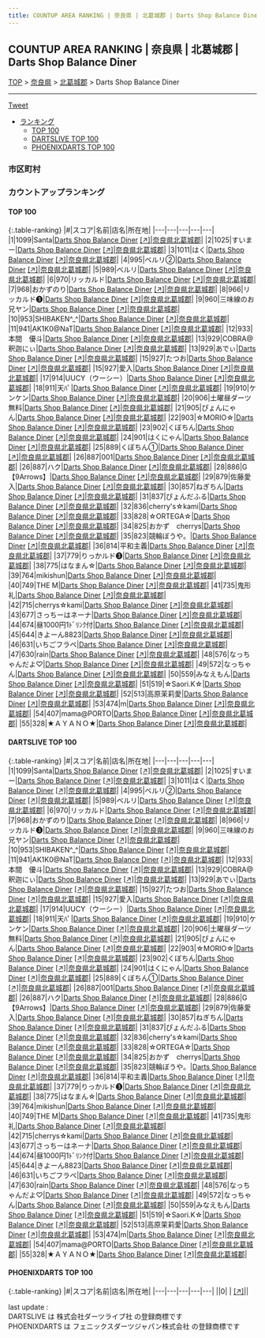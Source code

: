 ```yaml
---
title: COUNTUP AREA RANKING | 奈良県 | 北葛城郡 | Darts Shop Balance Diner
---
```

## COUNTUP AREA RANKING | 奈良県 | 北葛城郡 | Darts Shop Balance Diner

[TOP](/darts/rank/) > [奈良県](/darts/rank/奈良県/) > [北葛城郡](/darts/rank/奈良県/北葛城郡/) > Darts Shop Balance Diner

___

<a href="https://twitter.com/share?ref_src=twsrc%5Etfw" data-text="COUNTUP AREA RANKING | 奈良県北葛城郡Darts Shop Balance Diner" class="twitter-share-button" data-hashtags="DARTSLIVE,PHOENIXDARTS,darts,ダーツ" data-show-count="false">Tweet</a>

* [ランキング](#カウントアップランキング)
    * [TOP 100](#top-100)
    * [DARTSLIVE TOP 100](#dartslive-top-100)
    * [PHOENIXDARTS TOP 100](#phoenixdarts-top-100)

### 市区町村

<ul>

</ul>

### カウントアップランキング

#### TOP 100



{:.table-ranking}
|#|スコア|名前|店名|所在地|
|---|---|---|---|---|
|1|1099|<span class="rank-name-dl">Santa</span>|<a href="/darts/rank/shops/46dcbd3c70630f6d0d9b047a20a7ba1e.html">Darts Shop Balance Diner</a> <a href="https://search.dartslive.com/jp/shop/46dcbd3c70630f6d0d9b047a20a7ba1e">[↗]</a>|<a href="/darts/rank/奈良県/北葛城郡">奈良県北葛城郡</a>|
|2|1025|<span class="rank-name-dl">すいまー</span>|<a href="/darts/rank/shops/46dcbd3c70630f6d0d9b047a20a7ba1e.html">Darts Shop Balance Diner</a> <a href="https://search.dartslive.com/jp/shop/46dcbd3c70630f6d0d9b047a20a7ba1e">[↗]</a>|<a href="/darts/rank/奈良県/北葛城郡">奈良県北葛城郡</a>|
|3|1011|<span class="rank-name-dl">はく</span>|<a href="/darts/rank/shops/46dcbd3c70630f6d0d9b047a20a7ba1e.html">Darts Shop Balance Diner</a> <a href="https://search.dartslive.com/jp/shop/46dcbd3c70630f6d0d9b047a20a7ba1e">[↗]</a>|<a href="/darts/rank/奈良県/北葛城郡">奈良県北葛城郡</a>|
|4|995|<span class="rank-name-dl">ベルリ②</span>|<a href="/darts/rank/shops/46dcbd3c70630f6d0d9b047a20a7ba1e.html">Darts Shop Balance Diner</a> <a href="https://search.dartslive.com/jp/shop/46dcbd3c70630f6d0d9b047a20a7ba1e">[↗]</a>|<a href="/darts/rank/奈良県/北葛城郡">奈良県北葛城郡</a>|
|5|989|<span class="rank-name-dl">ベルリ</span>|<a href="/darts/rank/shops/46dcbd3c70630f6d0d9b047a20a7ba1e.html">Darts Shop Balance Diner</a> <a href="https://search.dartslive.com/jp/shop/46dcbd3c70630f6d0d9b047a20a7ba1e">[↗]</a>|<a href="/darts/rank/奈良県/北葛城郡">奈良県北葛城郡</a>|
|6|970|<span class="rank-name-dl">リッカルド</span>|<a href="/darts/rank/shops/46dcbd3c70630f6d0d9b047a20a7ba1e.html">Darts Shop Balance Diner</a> <a href="https://search.dartslive.com/jp/shop/46dcbd3c70630f6d0d9b047a20a7ba1e">[↗]</a>|<a href="/darts/rank/奈良県/北葛城郡">奈良県北葛城郡</a>|
|7|968|<span class="rank-name-dl">おかずのり</span>|<a href="/darts/rank/shops/46dcbd3c70630f6d0d9b047a20a7ba1e.html">Darts Shop Balance Diner</a> <a href="https://search.dartslive.com/jp/shop/46dcbd3c70630f6d0d9b047a20a7ba1e">[↗]</a>|<a href="/darts/rank/奈良県/北葛城郡">奈良県北葛城郡</a>|
|8|966|<span class="rank-name-dl">リッカルド❸</span>|<a href="/darts/rank/shops/46dcbd3c70630f6d0d9b047a20a7ba1e.html">Darts Shop Balance Diner</a> <a href="https://search.dartslive.com/jp/shop/46dcbd3c70630f6d0d9b047a20a7ba1e">[↗]</a>|<a href="/darts/rank/奈良県/北葛城郡">奈良県北葛城郡</a>|
|9|960|<span class="rank-name-dl">三味線のお兄ヤン</span>|<a href="/darts/rank/shops/46dcbd3c70630f6d0d9b047a20a7ba1e.html">Darts Shop Balance Diner</a> <a href="https://search.dartslive.com/jp/shop/46dcbd3c70630f6d0d9b047a20a7ba1e">[↗]</a>|<a href="/darts/rank/奈良県/北葛城郡">奈良県北葛城郡</a>|
|10|953|<span class="rank-name-dl">SHIBAKEN^_^</span>|<a href="/darts/rank/shops/46dcbd3c70630f6d0d9b047a20a7ba1e.html">Darts Shop Balance Diner</a> <a href="https://search.dartslive.com/jp/shop/46dcbd3c70630f6d0d9b047a20a7ba1e">[↗]</a>|<a href="/darts/rank/奈良県/北葛城郡">奈良県北葛城郡</a>|
|11|941|<span class="rank-name-dl">AK1K0@NaT</span>|<a href="/darts/rank/shops/46dcbd3c70630f6d0d9b047a20a7ba1e.html">Darts Shop Balance Diner</a> <a href="https://search.dartslive.com/jp/shop/46dcbd3c70630f6d0d9b047a20a7ba1e">[↗]</a>|<a href="/darts/rank/奈良県/北葛城郡">奈良県北葛城郡</a>|
|12|933|<span class="rank-name-dl">本間　優斗</span>|<a href="/darts/rank/shops/46dcbd3c70630f6d0d9b047a20a7ba1e.html">Darts Shop Balance Diner</a> <a href="https://search.dartslive.com/jp/shop/46dcbd3c70630f6d0d9b047a20a7ba1e">[↗]</a>|<a href="/darts/rank/奈良県/北葛城郡">奈良県北葛城郡</a>|
|13|929|<span class="rank-name-dl">COBRA@釈迦にぃ</span>|<a href="/darts/rank/shops/46dcbd3c70630f6d0d9b047a20a7ba1e.html">Darts Shop Balance Diner</a> <a href="https://search.dartslive.com/jp/shop/46dcbd3c70630f6d0d9b047a20a7ba1e">[↗]</a>|<a href="/darts/rank/奈良県/北葛城郡">奈良県北葛城郡</a>|
|13|929|<span class="rank-name-dl">あでぃ</span>|<a href="/darts/rank/shops/46dcbd3c70630f6d0d9b047a20a7ba1e.html">Darts Shop Balance Diner</a> <a href="https://search.dartslive.com/jp/shop/46dcbd3c70630f6d0d9b047a20a7ba1e">[↗]</a>|<a href="/darts/rank/奈良県/北葛城郡">奈良県北葛城郡</a>|
|15|927|<span class="rank-name-dl">たつお</span>|<a href="/darts/rank/shops/46dcbd3c70630f6d0d9b047a20a7ba1e.html">Darts Shop Balance Diner</a> <a href="https://search.dartslive.com/jp/shop/46dcbd3c70630f6d0d9b047a20a7ba1e">[↗]</a>|<a href="/darts/rank/奈良県/北葛城郡">奈良県北葛城郡</a>|
|15|927|<span class="rank-name-dl">愛入</span>|<a href="/darts/rank/shops/46dcbd3c70630f6d0d9b047a20a7ba1e.html">Darts Shop Balance Diner</a> <a href="https://search.dartslive.com/jp/shop/46dcbd3c70630f6d0d9b047a20a7ba1e">[↗]</a>|<a href="/darts/rank/奈良県/北葛城郡">奈良県北葛城郡</a>|
|17|914|<span class="rank-name-dl">UUCY（ウーシー）</span>|<a href="/darts/rank/shops/46dcbd3c70630f6d0d9b047a20a7ba1e.html">Darts Shop Balance Diner</a> <a href="https://search.dartslive.com/jp/shop/46dcbd3c70630f6d0d9b047a20a7ba1e">[↗]</a>|<a href="/darts/rank/奈良県/北葛城郡">奈良県北葛城郡</a>|
|18|911|<span class="rank-name-dl">天ﾊﾟ</span>|<a href="/darts/rank/shops/46dcbd3c70630f6d0d9b047a20a7ba1e.html">Darts Shop Balance Diner</a> <a href="https://search.dartslive.com/jp/shop/46dcbd3c70630f6d0d9b047a20a7ba1e">[↗]</a>|<a href="/darts/rank/奈良県/北葛城郡">奈良県北葛城郡</a>|
|19|910|<span class="rank-name-dl">ケンケン</span>|<a href="/darts/rank/shops/46dcbd3c70630f6d0d9b047a20a7ba1e.html">Darts Shop Balance Diner</a> <a href="https://search.dartslive.com/jp/shop/46dcbd3c70630f6d0d9b047a20a7ba1e">[↗]</a>|<a href="/darts/rank/奈良県/北葛城郡">奈良県北葛城郡</a>|
|20|906|<span class="rank-name-dl">土曜昼ダーツ無料</span>|<a href="/darts/rank/shops/46dcbd3c70630f6d0d9b047a20a7ba1e.html">Darts Shop Balance Diner</a> <a href="https://search.dartslive.com/jp/shop/46dcbd3c70630f6d0d9b047a20a7ba1e">[↗]</a>|<a href="/darts/rank/奈良県/北葛城郡">奈良県北葛城郡</a>|
|21|905|<span class="rank-name-dl">ぴょんにゃん</span>|<a href="/darts/rank/shops/46dcbd3c70630f6d0d9b047a20a7ba1e.html">Darts Shop Balance Diner</a> <a href="https://search.dartslive.com/jp/shop/46dcbd3c70630f6d0d9b047a20a7ba1e">[↗]</a>|<a href="/darts/rank/奈良県/北葛城郡">奈良県北葛城郡</a>|
|22|903|<span class="rank-name-dl">☆MORIO☆</span>|<a href="/darts/rank/shops/46dcbd3c70630f6d0d9b047a20a7ba1e.html">Darts Shop Balance Diner</a> <a href="https://search.dartslive.com/jp/shop/46dcbd3c70630f6d0d9b047a20a7ba1e">[↗]</a>|<a href="/darts/rank/奈良県/北葛城郡">奈良県北葛城郡</a>|
|23|902|<span class="rank-name-dl">くぼちん</span>|<a href="/darts/rank/shops/46dcbd3c70630f6d0d9b047a20a7ba1e.html">Darts Shop Balance Diner</a> <a href="https://search.dartslive.com/jp/shop/46dcbd3c70630f6d0d9b047a20a7ba1e">[↗]</a>|<a href="/darts/rank/奈良県/北葛城郡">奈良県北葛城郡</a>|
|24|901|<span class="rank-name-dl">はくにゃん</span>|<a href="/darts/rank/shops/46dcbd3c70630f6d0d9b047a20a7ba1e.html">Darts Shop Balance Diner</a> <a href="https://search.dartslive.com/jp/shop/46dcbd3c70630f6d0d9b047a20a7ba1e">[↗]</a>|<a href="/darts/rank/奈良県/北葛城郡">奈良県北葛城郡</a>|
|25|889|<span class="rank-name-dl">くぼちん①</span>|<a href="/darts/rank/shops/46dcbd3c70630f6d0d9b047a20a7ba1e.html">Darts Shop Balance Diner</a> <a href="https://search.dartslive.com/jp/shop/46dcbd3c70630f6d0d9b047a20a7ba1e">[↗]</a>|<a href="/darts/rank/奈良県/北葛城郡">奈良県北葛城郡</a>|
|26|887|<span class="rank-name-dl">001</span>|<a href="/darts/rank/shops/46dcbd3c70630f6d0d9b047a20a7ba1e.html">Darts Shop Balance Diner</a> <a href="https://search.dartslive.com/jp/shop/46dcbd3c70630f6d0d9b047a20a7ba1e">[↗]</a>|<a href="/darts/rank/奈良県/北葛城郡">奈良県北葛城郡</a>|
|26|887|<span class="rank-name-dl">ハク</span>|<a href="/darts/rank/shops/46dcbd3c70630f6d0d9b047a20a7ba1e.html">Darts Shop Balance Diner</a> <a href="https://search.dartslive.com/jp/shop/46dcbd3c70630f6d0d9b047a20a7ba1e">[↗]</a>|<a href="/darts/rank/奈良県/北葛城郡">奈良県北葛城郡</a>|
|28|886|<span class="rank-name-dl">G【9Arrows】</span>|<a href="/darts/rank/shops/46dcbd3c70630f6d0d9b047a20a7ba1e.html">Darts Shop Balance Diner</a> <a href="https://search.dartslive.com/jp/shop/46dcbd3c70630f6d0d9b047a20a7ba1e">[↗]</a>|<a href="/darts/rank/奈良県/北葛城郡">奈良県北葛城郡</a>|
|29|879|<span class="rank-name-dl">佐藤愛入</span>|<a href="/darts/rank/shops/46dcbd3c70630f6d0d9b047a20a7ba1e.html">Darts Shop Balance Diner</a> <a href="https://search.dartslive.com/jp/shop/46dcbd3c70630f6d0d9b047a20a7ba1e">[↗]</a>|<a href="/darts/rank/奈良県/北葛城郡">奈良県北葛城郡</a>|
|30|857|<span class="rank-name-dl">ねぎちん</span>|<a href="/darts/rank/shops/46dcbd3c70630f6d0d9b047a20a7ba1e.html">Darts Shop Balance Diner</a> <a href="https://search.dartslive.com/jp/shop/46dcbd3c70630f6d0d9b047a20a7ba1e">[↗]</a>|<a href="/darts/rank/奈良県/北葛城郡">奈良県北葛城郡</a>|
|31|837|<span class="rank-name-dl">ぴょんだふる</span>|<a href="/darts/rank/shops/46dcbd3c70630f6d0d9b047a20a7ba1e.html">Darts Shop Balance Diner</a> <a href="https://search.dartslive.com/jp/shop/46dcbd3c70630f6d0d9b047a20a7ba1e">[↗]</a>|<a href="/darts/rank/奈良県/北葛城郡">奈良県北葛城郡</a>|
|32|836|<span class="rank-name-dl">cherry&#x27;s☆kami</span>|<a href="/darts/rank/shops/46dcbd3c70630f6d0d9b047a20a7ba1e.html">Darts Shop Balance Diner</a> <a href="https://search.dartslive.com/jp/shop/46dcbd3c70630f6d0d9b047a20a7ba1e">[↗]</a>|<a href="/darts/rank/奈良県/北葛城郡">奈良県北葛城郡</a>|
|33|828|<span class="rank-name-dl">☆ORTEGA☆</span>|<a href="/darts/rank/shops/46dcbd3c70630f6d0d9b047a20a7ba1e.html">Darts Shop Balance Diner</a> <a href="https://search.dartslive.com/jp/shop/46dcbd3c70630f6d0d9b047a20a7ba1e">[↗]</a>|<a href="/darts/rank/奈良県/北葛城郡">奈良県北葛城郡</a>|
|34|825|<span class="rank-name-dl">おかず　cherrys</span>|<a href="/darts/rank/shops/46dcbd3c70630f6d0d9b047a20a7ba1e.html">Darts Shop Balance Diner</a> <a href="https://search.dartslive.com/jp/shop/46dcbd3c70630f6d0d9b047a20a7ba1e">[↗]</a>|<a href="/darts/rank/奈良県/北葛城郡">奈良県北葛城郡</a>|
|35|823|<span class="rank-name-dl">競輪ぼうや。</span>|<a href="/darts/rank/shops/46dcbd3c70630f6d0d9b047a20a7ba1e.html">Darts Shop Balance Diner</a> <a href="https://search.dartslive.com/jp/shop/46dcbd3c70630f6d0d9b047a20a7ba1e">[↗]</a>|<a href="/darts/rank/奈良県/北葛城郡">奈良県北葛城郡</a>|
|36|814|<span class="rank-name-dl">平和主義</span>|<a href="/darts/rank/shops/46dcbd3c70630f6d0d9b047a20a7ba1e.html">Darts Shop Balance Diner</a> <a href="https://search.dartslive.com/jp/shop/46dcbd3c70630f6d0d9b047a20a7ba1e">[↗]</a>|<a href="/darts/rank/奈良県/北葛城郡">奈良県北葛城郡</a>|
|37|779|<span class="rank-name-dl">りっかルド❸</span>|<a href="/darts/rank/shops/46dcbd3c70630f6d0d9b047a20a7ba1e.html">Darts Shop Balance Diner</a> <a href="https://search.dartslive.com/jp/shop/46dcbd3c70630f6d0d9b047a20a7ba1e">[↗]</a>|<a href="/darts/rank/奈良県/北葛城郡">奈良県北葛城郡</a>|
|38|775|<span class="rank-name-dl">はなまん☆</span>|<a href="/darts/rank/shops/46dcbd3c70630f6d0d9b047a20a7ba1e.html">Darts Shop Balance Diner</a> <a href="https://search.dartslive.com/jp/shop/46dcbd3c70630f6d0d9b047a20a7ba1e">[↗]</a>|<a href="/darts/rank/奈良県/北葛城郡">奈良県北葛城郡</a>|
|39|764|<span class="rank-name-dl">mikishun</span>|<a href="/darts/rank/shops/46dcbd3c70630f6d0d9b047a20a7ba1e.html">Darts Shop Balance Diner</a> <a href="https://search.dartslive.com/jp/shop/46dcbd3c70630f6d0d9b047a20a7ba1e">[↗]</a>|<a href="/darts/rank/奈良県/北葛城郡">奈良県北葛城郡</a>|
|40|749|<span class="rank-name-dl">THE M</span>|<a href="/darts/rank/shops/46dcbd3c70630f6d0d9b047a20a7ba1e.html">Darts Shop Balance Diner</a> <a href="https://search.dartslive.com/jp/shop/46dcbd3c70630f6d0d9b047a20a7ba1e">[↗]</a>|<a href="/darts/rank/奈良県/北葛城郡">奈良県北葛城郡</a>|
|41|735|<span class="rank-name-dl">鬼形　礼</span>|<a href="/darts/rank/shops/46dcbd3c70630f6d0d9b047a20a7ba1e.html">Darts Shop Balance Diner</a> <a href="https://search.dartslive.com/jp/shop/46dcbd3c70630f6d0d9b047a20a7ba1e">[↗]</a>|<a href="/darts/rank/奈良県/北葛城郡">奈良県北葛城郡</a>|
|42|715|<span class="rank-name-dl">cherrys☆kami</span>|<a href="/darts/rank/shops/46dcbd3c70630f6d0d9b047a20a7ba1e.html">Darts Shop Balance Diner</a> <a href="https://search.dartslive.com/jp/shop/46dcbd3c70630f6d0d9b047a20a7ba1e">[↗]</a>|<a href="/darts/rank/奈良県/北葛城郡">奈良県北葛城郡</a>|
|43|677|<span class="rank-name-dl">さっちーはネーナ</span>|<a href="/darts/rank/shops/46dcbd3c70630f6d0d9b047a20a7ba1e.html">Darts Shop Balance Diner</a> <a href="https://search.dartslive.com/jp/shop/46dcbd3c70630f6d0d9b047a20a7ba1e">[↗]</a>|<a href="/darts/rank/奈良県/北葛城郡">奈良県北葛城郡</a>|
|44|674|<span class="rank-name-dl">昼1000円1ﾄﾞﾘﾝｸ付</span>|<a href="/darts/rank/shops/46dcbd3c70630f6d0d9b047a20a7ba1e.html">Darts Shop Balance Diner</a> <a href="https://search.dartslive.com/jp/shop/46dcbd3c70630f6d0d9b047a20a7ba1e">[↗]</a>|<a href="/darts/rank/奈良県/北葛城郡">奈良県北葛城郡</a>|
|45|644|<span class="rank-name-dl">きよーん8823</span>|<a href="/darts/rank/shops/46dcbd3c70630f6d0d9b047a20a7ba1e.html">Darts Shop Balance Diner</a> <a href="https://search.dartslive.com/jp/shop/46dcbd3c70630f6d0d9b047a20a7ba1e">[↗]</a>|<a href="/darts/rank/奈良県/北葛城郡">奈良県北葛城郡</a>|
|46|631|<span class="rank-name-dl">いちごフラペ</span>|<a href="/darts/rank/shops/46dcbd3c70630f6d0d9b047a20a7ba1e.html">Darts Shop Balance Diner</a> <a href="https://search.dartslive.com/jp/shop/46dcbd3c70630f6d0d9b047a20a7ba1e">[↗]</a>|<a href="/darts/rank/奈良県/北葛城郡">奈良県北葛城郡</a>|
|47|630|<span class="rank-name-dl">rain</span>|<a href="/darts/rank/shops/46dcbd3c70630f6d0d9b047a20a7ba1e.html">Darts Shop Balance Diner</a> <a href="https://search.dartslive.com/jp/shop/46dcbd3c70630f6d0d9b047a20a7ba1e">[↗]</a>|<a href="/darts/rank/奈良県/北葛城郡">奈良県北葛城郡</a>|
|48|576|<span class="rank-name-dl">なっちゃんだよ♡</span>|<a href="/darts/rank/shops/46dcbd3c70630f6d0d9b047a20a7ba1e.html">Darts Shop Balance Diner</a> <a href="https://search.dartslive.com/jp/shop/46dcbd3c70630f6d0d9b047a20a7ba1e">[↗]</a>|<a href="/darts/rank/奈良県/北葛城郡">奈良県北葛城郡</a>|
|49|572|<span class="rank-name-dl">なっちゃん</span>|<a href="/darts/rank/shops/46dcbd3c70630f6d0d9b047a20a7ba1e.html">Darts Shop Balance Diner</a> <a href="https://search.dartslive.com/jp/shop/46dcbd3c70630f6d0d9b047a20a7ba1e">[↗]</a>|<a href="/darts/rank/奈良県/北葛城郡">奈良県北葛城郡</a>|
|50|559|<span class="rank-name-dl">みなえもん</span>|<a href="/darts/rank/shops/46dcbd3c70630f6d0d9b047a20a7ba1e.html">Darts Shop Balance Diner</a> <a href="https://search.dartslive.com/jp/shop/46dcbd3c70630f6d0d9b047a20a7ba1e">[↗]</a>|<a href="/darts/rank/奈良県/北葛城郡">奈良県北葛城郡</a>|
|51|519|<span class="rank-name-dl">☆Saori.K☆</span>|<a href="/darts/rank/shops/46dcbd3c70630f6d0d9b047a20a7ba1e.html">Darts Shop Balance Diner</a> <a href="https://search.dartslive.com/jp/shop/46dcbd3c70630f6d0d9b047a20a7ba1e">[↗]</a>|<a href="/darts/rank/奈良県/北葛城郡">奈良県北葛城郡</a>|
|52|513|<span class="rank-name-dl">高原茉莉愛</span>|<a href="/darts/rank/shops/46dcbd3c70630f6d0d9b047a20a7ba1e.html">Darts Shop Balance Diner</a> <a href="https://search.dartslive.com/jp/shop/46dcbd3c70630f6d0d9b047a20a7ba1e">[↗]</a>|<a href="/darts/rank/奈良県/北葛城郡">奈良県北葛城郡</a>|
|53|474|<span class="rank-name-dl">m</span>|<a href="/darts/rank/shops/46dcbd3c70630f6d0d9b047a20a7ba1e.html">Darts Shop Balance Diner</a> <a href="https://search.dartslive.com/jp/shop/46dcbd3c70630f6d0d9b047a20a7ba1e">[↗]</a>|<a href="/darts/rank/奈良県/北葛城郡">奈良県北葛城郡</a>|
|54|407|<span class="rank-name-dl">mama@PORTO</span>|<a href="/darts/rank/shops/46dcbd3c70630f6d0d9b047a20a7ba1e.html">Darts Shop Balance Diner</a> <a href="https://search.dartslive.com/jp/shop/46dcbd3c70630f6d0d9b047a20a7ba1e">[↗]</a>|<a href="/darts/rank/奈良県/北葛城郡">奈良県北葛城郡</a>|
|55|328|<span class="rank-name-dl">★ＡＹＡＮＯ★</span>|<a href="/darts/rank/shops/46dcbd3c70630f6d0d9b047a20a7ba1e.html">Darts Shop Balance Diner</a> <a href="https://search.dartslive.com/jp/shop/46dcbd3c70630f6d0d9b047a20a7ba1e">[↗]</a>|<a href="/darts/rank/奈良県/北葛城郡">奈良県北葛城郡</a>|


#### DARTSLIVE TOP 100



{:.table-ranking}
|#|スコア|名前|店名|所在地|
|---|---|---|---|---|
|1|1099|<span class="rank-name-dl">Santa</span>|<a href="/darts/rank/shops/46dcbd3c70630f6d0d9b047a20a7ba1e.html">Darts Shop Balance Diner</a> <a href="https://search.dartslive.com/jp/shop/46dcbd3c70630f6d0d9b047a20a7ba1e">[↗]</a>|<a href="/darts/rank/奈良県/北葛城郡">奈良県北葛城郡</a>|
|2|1025|<span class="rank-name-dl">すいまー</span>|<a href="/darts/rank/shops/46dcbd3c70630f6d0d9b047a20a7ba1e.html">Darts Shop Balance Diner</a> <a href="https://search.dartslive.com/jp/shop/46dcbd3c70630f6d0d9b047a20a7ba1e">[↗]</a>|<a href="/darts/rank/奈良県/北葛城郡">奈良県北葛城郡</a>|
|3|1011|<span class="rank-name-dl">はく</span>|<a href="/darts/rank/shops/46dcbd3c70630f6d0d9b047a20a7ba1e.html">Darts Shop Balance Diner</a> <a href="https://search.dartslive.com/jp/shop/46dcbd3c70630f6d0d9b047a20a7ba1e">[↗]</a>|<a href="/darts/rank/奈良県/北葛城郡">奈良県北葛城郡</a>|
|4|995|<span class="rank-name-dl">ベルリ②</span>|<a href="/darts/rank/shops/46dcbd3c70630f6d0d9b047a20a7ba1e.html">Darts Shop Balance Diner</a> <a href="https://search.dartslive.com/jp/shop/46dcbd3c70630f6d0d9b047a20a7ba1e">[↗]</a>|<a href="/darts/rank/奈良県/北葛城郡">奈良県北葛城郡</a>|
|5|989|<span class="rank-name-dl">ベルリ</span>|<a href="/darts/rank/shops/46dcbd3c70630f6d0d9b047a20a7ba1e.html">Darts Shop Balance Diner</a> <a href="https://search.dartslive.com/jp/shop/46dcbd3c70630f6d0d9b047a20a7ba1e">[↗]</a>|<a href="/darts/rank/奈良県/北葛城郡">奈良県北葛城郡</a>|
|6|970|<span class="rank-name-dl">リッカルド</span>|<a href="/darts/rank/shops/46dcbd3c70630f6d0d9b047a20a7ba1e.html">Darts Shop Balance Diner</a> <a href="https://search.dartslive.com/jp/shop/46dcbd3c70630f6d0d9b047a20a7ba1e">[↗]</a>|<a href="/darts/rank/奈良県/北葛城郡">奈良県北葛城郡</a>|
|7|968|<span class="rank-name-dl">おかずのり</span>|<a href="/darts/rank/shops/46dcbd3c70630f6d0d9b047a20a7ba1e.html">Darts Shop Balance Diner</a> <a href="https://search.dartslive.com/jp/shop/46dcbd3c70630f6d0d9b047a20a7ba1e">[↗]</a>|<a href="/darts/rank/奈良県/北葛城郡">奈良県北葛城郡</a>|
|8|966|<span class="rank-name-dl">リッカルド❸</span>|<a href="/darts/rank/shops/46dcbd3c70630f6d0d9b047a20a7ba1e.html">Darts Shop Balance Diner</a> <a href="https://search.dartslive.com/jp/shop/46dcbd3c70630f6d0d9b047a20a7ba1e">[↗]</a>|<a href="/darts/rank/奈良県/北葛城郡">奈良県北葛城郡</a>|
|9|960|<span class="rank-name-dl">三味線のお兄ヤン</span>|<a href="/darts/rank/shops/46dcbd3c70630f6d0d9b047a20a7ba1e.html">Darts Shop Balance Diner</a> <a href="https://search.dartslive.com/jp/shop/46dcbd3c70630f6d0d9b047a20a7ba1e">[↗]</a>|<a href="/darts/rank/奈良県/北葛城郡">奈良県北葛城郡</a>|
|10|953|<span class="rank-name-dl">SHIBAKEN^_^</span>|<a href="/darts/rank/shops/46dcbd3c70630f6d0d9b047a20a7ba1e.html">Darts Shop Balance Diner</a> <a href="https://search.dartslive.com/jp/shop/46dcbd3c70630f6d0d9b047a20a7ba1e">[↗]</a>|<a href="/darts/rank/奈良県/北葛城郡">奈良県北葛城郡</a>|
|11|941|<span class="rank-name-dl">AK1K0@NaT</span>|<a href="/darts/rank/shops/46dcbd3c70630f6d0d9b047a20a7ba1e.html">Darts Shop Balance Diner</a> <a href="https://search.dartslive.com/jp/shop/46dcbd3c70630f6d0d9b047a20a7ba1e">[↗]</a>|<a href="/darts/rank/奈良県/北葛城郡">奈良県北葛城郡</a>|
|12|933|<span class="rank-name-dl">本間　優斗</span>|<a href="/darts/rank/shops/46dcbd3c70630f6d0d9b047a20a7ba1e.html">Darts Shop Balance Diner</a> <a href="https://search.dartslive.com/jp/shop/46dcbd3c70630f6d0d9b047a20a7ba1e">[↗]</a>|<a href="/darts/rank/奈良県/北葛城郡">奈良県北葛城郡</a>|
|13|929|<span class="rank-name-dl">COBRA@釈迦にぃ</span>|<a href="/darts/rank/shops/46dcbd3c70630f6d0d9b047a20a7ba1e.html">Darts Shop Balance Diner</a> <a href="https://search.dartslive.com/jp/shop/46dcbd3c70630f6d0d9b047a20a7ba1e">[↗]</a>|<a href="/darts/rank/奈良県/北葛城郡">奈良県北葛城郡</a>|
|13|929|<span class="rank-name-dl">あでぃ</span>|<a href="/darts/rank/shops/46dcbd3c70630f6d0d9b047a20a7ba1e.html">Darts Shop Balance Diner</a> <a href="https://search.dartslive.com/jp/shop/46dcbd3c70630f6d0d9b047a20a7ba1e">[↗]</a>|<a href="/darts/rank/奈良県/北葛城郡">奈良県北葛城郡</a>|
|15|927|<span class="rank-name-dl">たつお</span>|<a href="/darts/rank/shops/46dcbd3c70630f6d0d9b047a20a7ba1e.html">Darts Shop Balance Diner</a> <a href="https://search.dartslive.com/jp/shop/46dcbd3c70630f6d0d9b047a20a7ba1e">[↗]</a>|<a href="/darts/rank/奈良県/北葛城郡">奈良県北葛城郡</a>|
|15|927|<span class="rank-name-dl">愛入</span>|<a href="/darts/rank/shops/46dcbd3c70630f6d0d9b047a20a7ba1e.html">Darts Shop Balance Diner</a> <a href="https://search.dartslive.com/jp/shop/46dcbd3c70630f6d0d9b047a20a7ba1e">[↗]</a>|<a href="/darts/rank/奈良県/北葛城郡">奈良県北葛城郡</a>|
|17|914|<span class="rank-name-dl">UUCY（ウーシー）</span>|<a href="/darts/rank/shops/46dcbd3c70630f6d0d9b047a20a7ba1e.html">Darts Shop Balance Diner</a> <a href="https://search.dartslive.com/jp/shop/46dcbd3c70630f6d0d9b047a20a7ba1e">[↗]</a>|<a href="/darts/rank/奈良県/北葛城郡">奈良県北葛城郡</a>|
|18|911|<span class="rank-name-dl">天ﾊﾟ</span>|<a href="/darts/rank/shops/46dcbd3c70630f6d0d9b047a20a7ba1e.html">Darts Shop Balance Diner</a> <a href="https://search.dartslive.com/jp/shop/46dcbd3c70630f6d0d9b047a20a7ba1e">[↗]</a>|<a href="/darts/rank/奈良県/北葛城郡">奈良県北葛城郡</a>|
|19|910|<span class="rank-name-dl">ケンケン</span>|<a href="/darts/rank/shops/46dcbd3c70630f6d0d9b047a20a7ba1e.html">Darts Shop Balance Diner</a> <a href="https://search.dartslive.com/jp/shop/46dcbd3c70630f6d0d9b047a20a7ba1e">[↗]</a>|<a href="/darts/rank/奈良県/北葛城郡">奈良県北葛城郡</a>|
|20|906|<span class="rank-name-dl">土曜昼ダーツ無料</span>|<a href="/darts/rank/shops/46dcbd3c70630f6d0d9b047a20a7ba1e.html">Darts Shop Balance Diner</a> <a href="https://search.dartslive.com/jp/shop/46dcbd3c70630f6d0d9b047a20a7ba1e">[↗]</a>|<a href="/darts/rank/奈良県/北葛城郡">奈良県北葛城郡</a>|
|21|905|<span class="rank-name-dl">ぴょんにゃん</span>|<a href="/darts/rank/shops/46dcbd3c70630f6d0d9b047a20a7ba1e.html">Darts Shop Balance Diner</a> <a href="https://search.dartslive.com/jp/shop/46dcbd3c70630f6d0d9b047a20a7ba1e">[↗]</a>|<a href="/darts/rank/奈良県/北葛城郡">奈良県北葛城郡</a>|
|22|903|<span class="rank-name-dl">☆MORIO☆</span>|<a href="/darts/rank/shops/46dcbd3c70630f6d0d9b047a20a7ba1e.html">Darts Shop Balance Diner</a> <a href="https://search.dartslive.com/jp/shop/46dcbd3c70630f6d0d9b047a20a7ba1e">[↗]</a>|<a href="/darts/rank/奈良県/北葛城郡">奈良県北葛城郡</a>|
|23|902|<span class="rank-name-dl">くぼちん</span>|<a href="/darts/rank/shops/46dcbd3c70630f6d0d9b047a20a7ba1e.html">Darts Shop Balance Diner</a> <a href="https://search.dartslive.com/jp/shop/46dcbd3c70630f6d0d9b047a20a7ba1e">[↗]</a>|<a href="/darts/rank/奈良県/北葛城郡">奈良県北葛城郡</a>|
|24|901|<span class="rank-name-dl">はくにゃん</span>|<a href="/darts/rank/shops/46dcbd3c70630f6d0d9b047a20a7ba1e.html">Darts Shop Balance Diner</a> <a href="https://search.dartslive.com/jp/shop/46dcbd3c70630f6d0d9b047a20a7ba1e">[↗]</a>|<a href="/darts/rank/奈良県/北葛城郡">奈良県北葛城郡</a>|
|25|889|<span class="rank-name-dl">くぼちん①</span>|<a href="/darts/rank/shops/46dcbd3c70630f6d0d9b047a20a7ba1e.html">Darts Shop Balance Diner</a> <a href="https://search.dartslive.com/jp/shop/46dcbd3c70630f6d0d9b047a20a7ba1e">[↗]</a>|<a href="/darts/rank/奈良県/北葛城郡">奈良県北葛城郡</a>|
|26|887|<span class="rank-name-dl">001</span>|<a href="/darts/rank/shops/46dcbd3c70630f6d0d9b047a20a7ba1e.html">Darts Shop Balance Diner</a> <a href="https://search.dartslive.com/jp/shop/46dcbd3c70630f6d0d9b047a20a7ba1e">[↗]</a>|<a href="/darts/rank/奈良県/北葛城郡">奈良県北葛城郡</a>|
|26|887|<span class="rank-name-dl">ハク</span>|<a href="/darts/rank/shops/46dcbd3c70630f6d0d9b047a20a7ba1e.html">Darts Shop Balance Diner</a> <a href="https://search.dartslive.com/jp/shop/46dcbd3c70630f6d0d9b047a20a7ba1e">[↗]</a>|<a href="/darts/rank/奈良県/北葛城郡">奈良県北葛城郡</a>|
|28|886|<span class="rank-name-dl">G【9Arrows】</span>|<a href="/darts/rank/shops/46dcbd3c70630f6d0d9b047a20a7ba1e.html">Darts Shop Balance Diner</a> <a href="https://search.dartslive.com/jp/shop/46dcbd3c70630f6d0d9b047a20a7ba1e">[↗]</a>|<a href="/darts/rank/奈良県/北葛城郡">奈良県北葛城郡</a>|
|29|879|<span class="rank-name-dl">佐藤愛入</span>|<a href="/darts/rank/shops/46dcbd3c70630f6d0d9b047a20a7ba1e.html">Darts Shop Balance Diner</a> <a href="https://search.dartslive.com/jp/shop/46dcbd3c70630f6d0d9b047a20a7ba1e">[↗]</a>|<a href="/darts/rank/奈良県/北葛城郡">奈良県北葛城郡</a>|
|30|857|<span class="rank-name-dl">ねぎちん</span>|<a href="/darts/rank/shops/46dcbd3c70630f6d0d9b047a20a7ba1e.html">Darts Shop Balance Diner</a> <a href="https://search.dartslive.com/jp/shop/46dcbd3c70630f6d0d9b047a20a7ba1e">[↗]</a>|<a href="/darts/rank/奈良県/北葛城郡">奈良県北葛城郡</a>|
|31|837|<span class="rank-name-dl">ぴょんだふる</span>|<a href="/darts/rank/shops/46dcbd3c70630f6d0d9b047a20a7ba1e.html">Darts Shop Balance Diner</a> <a href="https://search.dartslive.com/jp/shop/46dcbd3c70630f6d0d9b047a20a7ba1e">[↗]</a>|<a href="/darts/rank/奈良県/北葛城郡">奈良県北葛城郡</a>|
|32|836|<span class="rank-name-dl">cherry&#x27;s☆kami</span>|<a href="/darts/rank/shops/46dcbd3c70630f6d0d9b047a20a7ba1e.html">Darts Shop Balance Diner</a> <a href="https://search.dartslive.com/jp/shop/46dcbd3c70630f6d0d9b047a20a7ba1e">[↗]</a>|<a href="/darts/rank/奈良県/北葛城郡">奈良県北葛城郡</a>|
|33|828|<span class="rank-name-dl">☆ORTEGA☆</span>|<a href="/darts/rank/shops/46dcbd3c70630f6d0d9b047a20a7ba1e.html">Darts Shop Balance Diner</a> <a href="https://search.dartslive.com/jp/shop/46dcbd3c70630f6d0d9b047a20a7ba1e">[↗]</a>|<a href="/darts/rank/奈良県/北葛城郡">奈良県北葛城郡</a>|
|34|825|<span class="rank-name-dl">おかず　cherrys</span>|<a href="/darts/rank/shops/46dcbd3c70630f6d0d9b047a20a7ba1e.html">Darts Shop Balance Diner</a> <a href="https://search.dartslive.com/jp/shop/46dcbd3c70630f6d0d9b047a20a7ba1e">[↗]</a>|<a href="/darts/rank/奈良県/北葛城郡">奈良県北葛城郡</a>|
|35|823|<span class="rank-name-dl">競輪ぼうや。</span>|<a href="/darts/rank/shops/46dcbd3c70630f6d0d9b047a20a7ba1e.html">Darts Shop Balance Diner</a> <a href="https://search.dartslive.com/jp/shop/46dcbd3c70630f6d0d9b047a20a7ba1e">[↗]</a>|<a href="/darts/rank/奈良県/北葛城郡">奈良県北葛城郡</a>|
|36|814|<span class="rank-name-dl">平和主義</span>|<a href="/darts/rank/shops/46dcbd3c70630f6d0d9b047a20a7ba1e.html">Darts Shop Balance Diner</a> <a href="https://search.dartslive.com/jp/shop/46dcbd3c70630f6d0d9b047a20a7ba1e">[↗]</a>|<a href="/darts/rank/奈良県/北葛城郡">奈良県北葛城郡</a>|
|37|779|<span class="rank-name-dl">りっかルド❸</span>|<a href="/darts/rank/shops/46dcbd3c70630f6d0d9b047a20a7ba1e.html">Darts Shop Balance Diner</a> <a href="https://search.dartslive.com/jp/shop/46dcbd3c70630f6d0d9b047a20a7ba1e">[↗]</a>|<a href="/darts/rank/奈良県/北葛城郡">奈良県北葛城郡</a>|
|38|775|<span class="rank-name-dl">はなまん☆</span>|<a href="/darts/rank/shops/46dcbd3c70630f6d0d9b047a20a7ba1e.html">Darts Shop Balance Diner</a> <a href="https://search.dartslive.com/jp/shop/46dcbd3c70630f6d0d9b047a20a7ba1e">[↗]</a>|<a href="/darts/rank/奈良県/北葛城郡">奈良県北葛城郡</a>|
|39|764|<span class="rank-name-dl">mikishun</span>|<a href="/darts/rank/shops/46dcbd3c70630f6d0d9b047a20a7ba1e.html">Darts Shop Balance Diner</a> <a href="https://search.dartslive.com/jp/shop/46dcbd3c70630f6d0d9b047a20a7ba1e">[↗]</a>|<a href="/darts/rank/奈良県/北葛城郡">奈良県北葛城郡</a>|
|40|749|<span class="rank-name-dl">THE M</span>|<a href="/darts/rank/shops/46dcbd3c70630f6d0d9b047a20a7ba1e.html">Darts Shop Balance Diner</a> <a href="https://search.dartslive.com/jp/shop/46dcbd3c70630f6d0d9b047a20a7ba1e">[↗]</a>|<a href="/darts/rank/奈良県/北葛城郡">奈良県北葛城郡</a>|
|41|735|<span class="rank-name-dl">鬼形　礼</span>|<a href="/darts/rank/shops/46dcbd3c70630f6d0d9b047a20a7ba1e.html">Darts Shop Balance Diner</a> <a href="https://search.dartslive.com/jp/shop/46dcbd3c70630f6d0d9b047a20a7ba1e">[↗]</a>|<a href="/darts/rank/奈良県/北葛城郡">奈良県北葛城郡</a>|
|42|715|<span class="rank-name-dl">cherrys☆kami</span>|<a href="/darts/rank/shops/46dcbd3c70630f6d0d9b047a20a7ba1e.html">Darts Shop Balance Diner</a> <a href="https://search.dartslive.com/jp/shop/46dcbd3c70630f6d0d9b047a20a7ba1e">[↗]</a>|<a href="/darts/rank/奈良県/北葛城郡">奈良県北葛城郡</a>|
|43|677|<span class="rank-name-dl">さっちーはネーナ</span>|<a href="/darts/rank/shops/46dcbd3c70630f6d0d9b047a20a7ba1e.html">Darts Shop Balance Diner</a> <a href="https://search.dartslive.com/jp/shop/46dcbd3c70630f6d0d9b047a20a7ba1e">[↗]</a>|<a href="/darts/rank/奈良県/北葛城郡">奈良県北葛城郡</a>|
|44|674|<span class="rank-name-dl">昼1000円1ﾄﾞﾘﾝｸ付</span>|<a href="/darts/rank/shops/46dcbd3c70630f6d0d9b047a20a7ba1e.html">Darts Shop Balance Diner</a> <a href="https://search.dartslive.com/jp/shop/46dcbd3c70630f6d0d9b047a20a7ba1e">[↗]</a>|<a href="/darts/rank/奈良県/北葛城郡">奈良県北葛城郡</a>|
|45|644|<span class="rank-name-dl">きよーん8823</span>|<a href="/darts/rank/shops/46dcbd3c70630f6d0d9b047a20a7ba1e.html">Darts Shop Balance Diner</a> <a href="https://search.dartslive.com/jp/shop/46dcbd3c70630f6d0d9b047a20a7ba1e">[↗]</a>|<a href="/darts/rank/奈良県/北葛城郡">奈良県北葛城郡</a>|
|46|631|<span class="rank-name-dl">いちごフラペ</span>|<a href="/darts/rank/shops/46dcbd3c70630f6d0d9b047a20a7ba1e.html">Darts Shop Balance Diner</a> <a href="https://search.dartslive.com/jp/shop/46dcbd3c70630f6d0d9b047a20a7ba1e">[↗]</a>|<a href="/darts/rank/奈良県/北葛城郡">奈良県北葛城郡</a>|
|47|630|<span class="rank-name-dl">rain</span>|<a href="/darts/rank/shops/46dcbd3c70630f6d0d9b047a20a7ba1e.html">Darts Shop Balance Diner</a> <a href="https://search.dartslive.com/jp/shop/46dcbd3c70630f6d0d9b047a20a7ba1e">[↗]</a>|<a href="/darts/rank/奈良県/北葛城郡">奈良県北葛城郡</a>|
|48|576|<span class="rank-name-dl">なっちゃんだよ♡</span>|<a href="/darts/rank/shops/46dcbd3c70630f6d0d9b047a20a7ba1e.html">Darts Shop Balance Diner</a> <a href="https://search.dartslive.com/jp/shop/46dcbd3c70630f6d0d9b047a20a7ba1e">[↗]</a>|<a href="/darts/rank/奈良県/北葛城郡">奈良県北葛城郡</a>|
|49|572|<span class="rank-name-dl">なっちゃん</span>|<a href="/darts/rank/shops/46dcbd3c70630f6d0d9b047a20a7ba1e.html">Darts Shop Balance Diner</a> <a href="https://search.dartslive.com/jp/shop/46dcbd3c70630f6d0d9b047a20a7ba1e">[↗]</a>|<a href="/darts/rank/奈良県/北葛城郡">奈良県北葛城郡</a>|
|50|559|<span class="rank-name-dl">みなえもん</span>|<a href="/darts/rank/shops/46dcbd3c70630f6d0d9b047a20a7ba1e.html">Darts Shop Balance Diner</a> <a href="https://search.dartslive.com/jp/shop/46dcbd3c70630f6d0d9b047a20a7ba1e">[↗]</a>|<a href="/darts/rank/奈良県/北葛城郡">奈良県北葛城郡</a>|
|51|519|<span class="rank-name-dl">☆Saori.K☆</span>|<a href="/darts/rank/shops/46dcbd3c70630f6d0d9b047a20a7ba1e.html">Darts Shop Balance Diner</a> <a href="https://search.dartslive.com/jp/shop/46dcbd3c70630f6d0d9b047a20a7ba1e">[↗]</a>|<a href="/darts/rank/奈良県/北葛城郡">奈良県北葛城郡</a>|
|52|513|<span class="rank-name-dl">高原茉莉愛</span>|<a href="/darts/rank/shops/46dcbd3c70630f6d0d9b047a20a7ba1e.html">Darts Shop Balance Diner</a> <a href="https://search.dartslive.com/jp/shop/46dcbd3c70630f6d0d9b047a20a7ba1e">[↗]</a>|<a href="/darts/rank/奈良県/北葛城郡">奈良県北葛城郡</a>|
|53|474|<span class="rank-name-dl">m</span>|<a href="/darts/rank/shops/46dcbd3c70630f6d0d9b047a20a7ba1e.html">Darts Shop Balance Diner</a> <a href="https://search.dartslive.com/jp/shop/46dcbd3c70630f6d0d9b047a20a7ba1e">[↗]</a>|<a href="/darts/rank/奈良県/北葛城郡">奈良県北葛城郡</a>|
|54|407|<span class="rank-name-dl">mama@PORTO</span>|<a href="/darts/rank/shops/46dcbd3c70630f6d0d9b047a20a7ba1e.html">Darts Shop Balance Diner</a> <a href="https://search.dartslive.com/jp/shop/46dcbd3c70630f6d0d9b047a20a7ba1e">[↗]</a>|<a href="/darts/rank/奈良県/北葛城郡">奈良県北葛城郡</a>|
|55|328|<span class="rank-name-dl">★ＡＹＡＮＯ★</span>|<a href="/darts/rank/shops/46dcbd3c70630f6d0d9b047a20a7ba1e.html">Darts Shop Balance Diner</a> <a href="https://search.dartslive.com/jp/shop/46dcbd3c70630f6d0d9b047a20a7ba1e">[↗]</a>|<a href="/darts/rank/奈良県/北葛城郡">奈良県北葛城郡</a>|


#### PHOENIXDARTS TOP 100



{:.table-ranking}
|#|スコア|名前|店名|所在地|
|---|---|---|---|---|
||0|<span class="rank-name-dl"> </span>|<a href="/darts/rank/shops/.html"></a> <a href="">[↗]</a>|<a href="/darts/rank//"></a>|


<div class="footer border-top border-gray-light mt-5 pt-3 text-right text-gray">
    last update : <span style="font-weight: italic" id="foot_last_modified"></span><br />
    DARTSLIVE は 株式会社ダーツライブ社 の登録商標です<br />
    PHOENIXDARTS は フェニックスダーツジャパン株式会社 の登録商標です<br />
</div>

<script src="https://cdnjs.cloudflare.com/ajax/libs/jquery.tablesorter/2.31.3/js/jquery.tablesorter.min.js" integrity="sha512-qzgd5cYSZcosqpzpn7zF2ZId8f/8CHmFKZ8j7mU4OUXTNRd5g+ZHBPsgKEwoqxCtdQvExE5LprwwPAgoicguNg==" crossorigin="anonymous" referrerpolicy="no-referrer"></script>
<link rel="stylesheet" href="https://cdnjs.cloudflare.com/ajax/libs/jquery.tablesorter/2.31.3/css/theme.default.min.css" integrity="sha512-wghhOJkjQX0Lh3NSWvNKeZ0ZpNn+SPVXX1Qyc9OCaogADktxrBiBdKGDoqVUOyhStvMBmJQ8ZdMHiR3wuEq8+w==" crossorigin="anonymous" referrerpolicy="no-referrer" />
<script>
$(function() {
    $(".table-ranking").tablesorter({sortList:[[0, 0]]});
    $("#foot_last_modified").text(formatDate(new Date(document.lastModified), 'yyyy-MM-dd HH:mm:ss'));
});
</script>

<script async src="https://platform.twitter.com/widgets.js" charset="utf-8"></script>